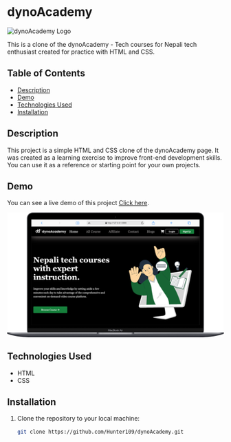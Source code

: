 # dynoAcademy

![dynoAcademy Logo](https://dynoacademy.com/_next/image?url=/_next/static/media/logo.6d8349d8.png&w=640&q=75)

This is a clone of the dynoAcademy - Tech courses for Nepali tech enthusiast created for practice with HTML and CSS.

## Table of Contents

- [Description](#description)
- [Demo](#demo)
- [Technologies Used](#technologies-used)
- [Installation](#installation)

## Description

This project is a simple HTML and CSS clone of the dynoAcademy page. It was created as a learning exercise to improve front-end development skills. You can use it as a reference or starting point for your own projects.

## Demo

You can see a live demo of this project [Click here](https://hunter109.github.io/dynoAcademy/).

![dynoAcademy Clone Demo](<./assets/image/mobile (3).png>)

## Technologies Used

- HTML
- CSS

## Installation

1. Clone the repository to your local machine:

   ```bash
   git clone https://github.com/Hunter109/dynoAcademy.git
   ```
